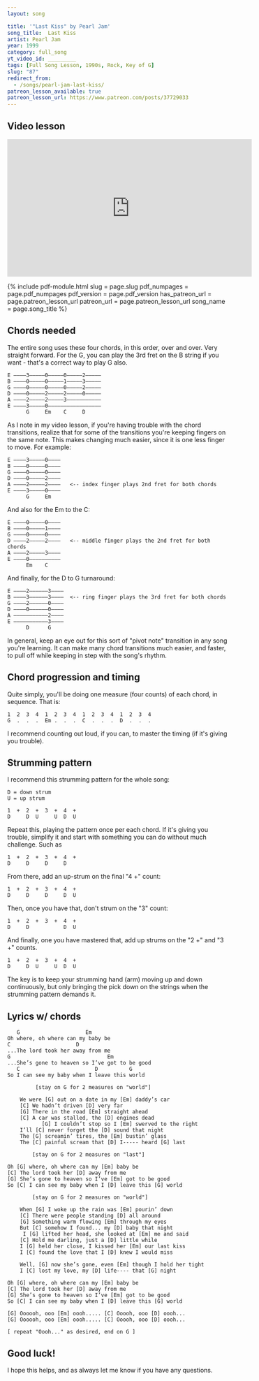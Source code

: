 ```yaml
---
layout: song

title: '"Last Kiss" by Pearl Jam'
song_title:  Last Kiss
artist: Pearl Jam
year: 1999
category: full_song
yt_video_id: _________
tags: [Full Song Lesson, 1990s, Rock, Key of G]
slug: "87"
redirect_from:
  - /songs/pearl-jam-last-kiss/
patreon_lesson_available: true
patreon_lesson_url: https://www.patreon.com/posts/37729033
---
```




## Video lesson

<iframe width="560" height="315" src="https://www.youtube.com/embed/VSQYoXbbD6Y?showinfo=0" frameborder="0" allowfullscreen></iframe>

{% include pdf-module.html
     slug = page.slug
     pdf_numpages = page.pdf_numpages
     pdf_version = page.pdf_version
     has_patreon_url = page.patreon_lesson_url
     patreon_url = page.patreon_lesson_url
     song_name = page.song_title %}

## Chords needed

The entire song uses these four chords, in this order, over and over. Very straight forward. For the G, you can play the 3rd fret on the B string if you want - that's a correct way to play G also.

    E ––––3–––––0–––––0–––––2–––––
    B ––––0–––––0–––––1–––––3–––––
    G ––––0–––––0–––––0–––––2–––––
    D ––––0–––––2–––––2–––––0–––––
    A ––––2–––––2–––––3–––––––––––
    E ––––3–––––0–––––––––––––––––
          G     Em    C     D

As I note in my video lesson, if you're having trouble with the chord transitions, realize that for some of the transitions you're keeping fingers on the same note. This makes changing much easier, since it is one less finger to move. For example:

    E ––––3–––––0––––
    B ––––0–––––0––––
    G ––––0–––––0––––
    D ––––0–––––2––––
    A ––––2–––––2––––   <-- index finger plays 2nd fret for both chords
    E ––––3–––––0––––
          G     Em   

And also for the Em to the C:

    E ––––0–––––0––––
    B ––––0–––––1––––
    G ––––0–––––0––––
    D ––––2–––––2––––   <-- middle finger plays the 2nd fret for both chords
    A ––––2–––––3––––
    E ––––0––––––––––
          Em    C    

And finally, for the D to G turnaround:

    E ––––2––––––3––––
    B ––––3––––––3––––  <-- ring finger plays the 3rd fret for both chords
    G ––––2––––––0––––
    D ––––0––––––0––––
    A –––––––––––2––––
    E –––––––––––3––––
          D      G

In general, keep an eye out for this sort of "pivot note" transition in any song you're learning. It can make many chord transitions much easier, and faster, to pull off while keeping in step with the song's rhythm.

## Chord progression and timing

Quite simply, you'll be doing one measure (four counts) of each chord, in sequence. That is:

    1  2  3  4  1  2  3  4  1  2  3  4  1  2  3  4  
    G  .  .  .  Em .  .  .  C  .  .  .  D  .  .  .

I recommend counting out loud, if you can, to master the timing (if it's giving you trouble).

## Strumming pattern

I recommend this strumming pattern for the whole song:

    D = down strum
    U = up strum

    1  +  2  +  3  +  4  +  
    D     D  U     U  D  U

Repeat this, playing the pattern once per each chord. If it's giving you trouble, simplify it and start with something you can do without much challenge. Such as

    1  +  2  +  3  +  4  +  
    D     D     D     D

From there, add an up-strum on the final "4 +" count:

    1  +  2  +  3  +  4  +  
    D     D     D     D  U

Then, once you have that, don't strum on the "3" count:

    1  +  2  +  3  +  4  +  
    D     D           D  U

And finally, one you have mastered that, add up strums on the "2 +" and "3 +" counts.

    1  +  2  +  3  +  4  +  
    D     D  U     U  D  U

The key is to keep your strumming hand (arm) moving up and down continuously, but only bringing the pick down on the strings when the strumming pattern demands it.

## Lyrics w/ chords

       G                     Em
    Oh where, oh where can my baby be
    C                     D
    ...The lord took her away from me
    G                               Em
    ...She’s gone to heaven so I’ve got to be good
       C                        D          G
    So I can see my baby when I leave this world
    
             [stay on G for 2 measures on "world"]

        We were [G] out on a date in my [Em] daddy’s car
        [C] We hadn’t driven [D] very far
        [G] There in the road [Em] straight ahead
        [C] A car was stalled, the [D] engines dead
               [G] I couldn’t stop so I [Em] swerved to the right
        I’ll [C] never forget the [D] sound that night
        The [G] screamin’ tires, the [Em] bustin’ glass
        The [C] painful scream that [D] I----- heard [G] last

            [stay on G for 2 measures on "last"]

    Oh [G] where, oh where can my [Em] baby be
    [C] The lord took her [D] away from me
    [G] She’s gone to heaven so I’ve [Em] got to be good
    So [C] I can see my baby when I [D] leave this [G] world
    
            [stay on G for 2 measures on "world"]

        When [G] I woke up the rain was [Em] pourin’ down
        [C] There were people standing [D] all around
        [G] Something warm flowing [Em] through my eyes
        But [C] somehow I found... my [D] baby that night
         I [G] lifted her head, she looked at [Em] me and said
        [C] Hold me darling, just a [D] little while
        I [G] held her close, I kissed her [Em] our last kiss
        I [C] found the love that I [D] knew I would miss

        Well, [G] now she’s gone, even [Em] though I hold her tight
        I [C] lost my love, my [D] life---- that [G] night

    Oh [G] where, oh where can my [Em] baby be
    [C] The lord took her [D] away from me
    [G] She’s gone to heaven so I’ve [Em] got to be good
    So [C] I can see my baby when I [D] leave this [G] world

    [G] Oooooh, ooo [Em] oooh..... [C] Ooooh, ooo [D] oooh...
    [G] Oooooh, ooo [Em] oooh..... [C] Ooooh, ooo [D] oooh...
    
    [ repeat "Oooh..." as desired, end on G ]
    
## Good luck!

I hope this helps, and as always let me know if you have any questions.
